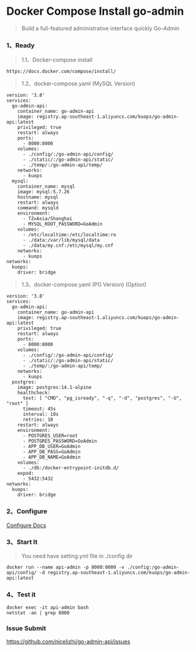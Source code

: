 # Docker Compose Install go-admin
> Build a full-featured administrative interface quickly Go-Admin

### 1、Ready

> 1.1、Docker-compose install

```
https://docs.docker.com/compose/install/
```

> 1.2、docker-compose.yaml (MySQL Version)
```
version: '3.8'
services:
  go-admin-api:
    container_name: go-admin-api
    image: registry.ap-southeast-1.aliyuncs.com/kuops/go-admin-api:latest
    privileged: true
    restart: always
    ports:
      - 8000:8000
    volumes:
      - ./config/:/go-admin-api/config/
      - ./static/:/go-admin-api/static/
      - ./temp/:/go-admin-api/temp/
    networks:
      - kuops
  mysql:
    container_name: mysql
    image: mysql:5.7.26
    hostname: mysql
    restart: always
    command: mysqld
    environment:
      - TZ=Asia/Shanghai
      - MYSQL_ROOT_PASSWORD=GoAdmin
    volumes:
      - /etc/localtime:/etc/localtime:ro
      - ./data:/var/lib/mysql/data
      - ./data/my.cnf:/etc/mysql/my.cnf
    networks:
      - kuops
networks:
  kuops:
    driver: bridge
```

> 1.3、docker-compose.yaml (PG Version) (Option)
```
version: '3.8'
services:
  go-admin-api:
    container_name: go-admin-api
    image: registry.ap-southeast-1.aliyuncs.com/kuops/go-admin-api:latest
    privileged: true
    restart: always
    ports:
      - 8000:8000
    volumes:
      - ./config/:/go-admin-api/config/
      - ./static/:/go-admin-api/static/
      - ./temp/:/go-admin-api/temp/
    networks:
      - kuops
  postgres:
    image: postgres:14.1-alpine
    healthcheck:
      test: [ "CMD", "pg_isready", "-q", "-d", "postgres", "-U", "root" ]
      timeout: 45s
      interval: 10s
      retries: 10
    restart: always
    environment:
      - POSTGRES_USER=root
      - POSTGRES_PASSWORD=GoAdmin
      - APP_DB_USER=GoAdmin
      - APP_DB_PASS=GoAdmin
      - APP_DB_NAME=GoAdmin
    volumes:
      - ./db:/docker-entrypoint-initdb.d/
    expod:
      - 5432:5432
networks:
  kuops:
    driver: bridge
```
### 2、Configure

[Configure Docs](https://nicelizhi.github.io/go-admin-api/guide/configure/)

### 3、Start It

> You need have setting.yml file in ./config dir
```
docker run --name api-admin -p 8000:8000 -v ./config:/go-admin-api/config/ -d registry.ap-southeast-1.aliyuncs.com/kuops/go-admin-api:latest
```

### 4、Test it

```
docker exec -it api-admin bash 
netstat -an | grep 8000
```

### Issue Submit
https://github.com/nicelizhi/go-admin-api/issues

